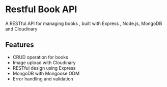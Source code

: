 # Restful Book API
A RESTful API for managing books , built with Express , Node.js, MongoDB and Cloudinary

## Features
- CRUD operation for books
- Image upload with Cloudinary
- RESTful design using Express
- MongoDB with Mongoose ODM
- Error handling and validation
